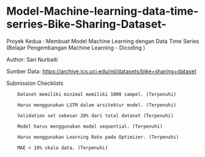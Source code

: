 # Model-Machine-learning-data-time-serries-Bike-Sharing-Dataset-
Proyek Kedua : Membuat Model Machine Learning dengan Data Time Series (Belajar Pengembangan Machine Learning - Dicoding ) 

Author: Sari Nurbaiti  

Sumber Data: https://archive.ics.uci.edu/ml/datasets/bike+sharing+dataset  

Submission Checklists

        Dataset memiliki minimal memiliki 1000 sampel. (Terpenuhi)

        Harus menggunakan LSTM dalam arsitektur model. (Terpenuhi)

        Validation set sebesar 20% dari total dataset (Terpenuhi)

        Model harus menggunakan model sequential. (Terpenuhi)

        Harus menggunakan Learning Rate pada Optimizer. (Terpenuhi)

        MAE < 10% skala data. (Terpenuhi)


